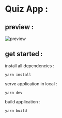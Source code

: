 # Quiz App :

## preview : 

![preview](https://user-images.githubusercontent.com/57900722/142494795-a73ba0e4-b863-4199-b1aa-5a88b3a0a61b.gif)

## get started :
install all dependencies :

    yarn install

serve application in local :

    yarn dev

build application :
    
    yarn build


